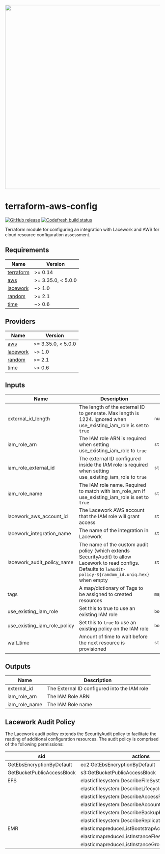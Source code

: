<a href="https://lacework.com"><img src="https://techally-content.s3-us-west-1.amazonaws.com/public-content/lacework_logo_full.png" width="600"></a>

# terraform-aws-config

[![GitHub release](https://img.shields.io/github/release/lacework/terraform-aws-config.svg)](https://github.com/lacework/terraform-aws-config/releases/)
[![Codefresh build status]( https://g.codefresh.io/api/badges/pipeline/lacework/terraform-modules%2Ftest-compatibility?type=cf-1&key=eyJhbGciOiJIUzI1NiJ9.NWVmNTAxOGU4Y2FjOGQzYTkxYjg3ZDEx.RJ3DEzWmBXrJX7m38iExJ_ntGv4_Ip8VTa-an8gBwBo)]( https://g.codefresh.io/pipelines/edit/new/builds?id=607e25e6728f5a6fba30431b&pipeline=test-compatibility&projects=terraform-modules&projectId=607db54b728f5a5f8930405d)

Terraform module for configuring an integration with Lacework and AWS for cloud resource configuration assessment.

## Requirements

| Name | Version |
|------|---------|
| <a name="requirement_terraform"></a> [terraform](#requirement\_terraform) | >= 0.14 |
| <a name="requirement_aws"></a> [aws](#requirement\_aws) | >= 3.35.0, < 5.0.0 |
| <a name="requirement_lacework"></a> [lacework](#requirement\_lacework) | ~> 1.0 |
| <a name="requirement_random"></a> [random](#requirement\_random) | >= 2.1 |
| <a name="requirement_time"></a> [time](#requirement\_time) | ~> 0.6 |

## Providers

| Name | Version |
|------|---------|
| <a name="provider_aws"></a> [aws](#provider\_aws) | >= 3.35.0, < 5.0.0 |
| <a name="provider_lacework"></a> [lacework](#provider\_lacework) | ~> 1.0 |
| <a name="provider_random"></a> [random](#provider\_random) | >= 2.1 |
| <a name="provider_time"></a> [time](#provider\_time) | ~> 0.6 |

## Inputs

| Name                         | Description                                                                                                                                                         | Type          | Default          | Required |
| ---------------------------- | ------------------------------------------------------------------------------------------------------------------------------------------------------------------- | ------------- | ---------------- | :------: |
| external_id_length           | The length of the external ID to generate. Max length is 1224. Ignored when use_existing_iam_role is set to `true`                                                  | `number`      | `16`             |    no    |
| iam_role_arn                 | The IAM role ARN is required when setting use_existing_iam_role to `true`                                                                                           | `string`      | `""`             |    no    |
| iam_role_external_id         | The external ID configured inside the IAM role is required when setting use_existing_iam_role to `true`                                                             | `string`      | `""`             |    no    |
| iam_role_name                | The IAM role name. Required to match with iam_role_arn if use_existing_iam_role is set to `true`                                                                    | `string`      | `""`             |    no    |
| lacework_aws_account_id      | The Lacework AWS account that the IAM role will grant access                                                                                                        | `string`      | `"434813966438"` |    no    |
| lacework_integration_name    | The name of the integration in Lacework                                                                                                                             | `string`      | `"TF config"`    |    no    |
| lacework_audit_policy_name   | The name of the custom audit policy (which extends SecurityAudit) to allow Lacework to read configs.  Defaults to `lwaudit-policy-${random_id.uniq.hex}` when empty | `string`      | `""`             |    no    |
| tags                         | A map/dictionary of Tags to be assigned to created resources                                                                                                        | `map(string)` | `{}`             |    no    |
| use_existing_iam_role        | Set this to true to use an existing IAM role                                                                                                                        | `bool`        | `false`          |    no    |
| use_existing_iam_role_policy | Set this to `true` to use an existing policy on the IAM role                                                                                                        | `bool`        | `false`          |    no    |
| wait_time                    | Amount of time to wait before the next resource is provisioned                                                                                                      | `string`      | `"10s"`          |    no    |

## Outputs

| Name          | Description                                  |
| ------------- | -------------------------------------------- |
| external_id   | The External ID configured into the IAM role |
| iam_role_arn  | The IAM Role ARN                             |
| iam_role_name | The IAM Role name                            |

## Lacework Audit Policy

The Lacework audit policy extends the SecurityAudit policy to facilitate the reading of additional configuration resources.
The audit policy is comprised of the following permissions:

| sid                        | actions                                             | resources |
| -------------------------- | --------------------------------------------------- | --------- |
| GetEbsEncryptionByDefault  | ec2:GetEbsEncryptionByDefault                       | *         |
| GetBucketPublicAccessBlock | s3:GetBucketPublicAccessBlock                       | *         |
| EFS                        | elasticfilesystem:DescribeFileSystemPolicy          | *         |
|                            | elasticfilesystem:DescribeLifecycleConfiguration    |           |
|                            | elasticfilesystem:DescribeAccessPoints              |           |
|                            | elasticfilesystem:DescribeAccountPreferences        |           |
|                            | elasticfilesystem:DescribeBackupPolicy              |           |
|                            | elasticfilesystem:DescribeReplicationConfigurations |           |
| EMR                        | elasticmapreduce:ListBootstrapActions               | *         |
|                            | elasticmapreduce:ListInstanceFleets                 |           |
|                            | elasticmapreduce:ListInstanceGroups                 |           |
